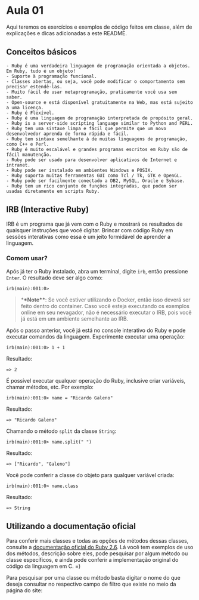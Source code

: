 # Aula 01

Aqui teremos os exercícios e exemplos de código feitos em classe, além de explicações e dicas adicionadas a este README.

## Conceitos básicos

    - Ruby é uma verdadeira linguagem de programação orientada a objetos. Em Ruby, tudo é um objeto!
    - Suporte à programação funcional.
    - Classes abertas, ou seja, você pode modificar o comportamento sem precisar estendê-las.
    - Muito fácil de usar metaprogramação, praticamente você usa sem saber.
    - Open-source e está disponível gratuitamente na Web, mas está sujeito a uma licença.
    - Ruby é Flexível.
    - Ruby é uma linguagem de programação interpretada de propósito geral.
    - Ruby is a server-side scripting language similar to Python and PERL.
    - Ruby tem uma sintaxe limpa e fácil que permite que um novo desenvolvedor aprenda de forma rápida e fácil.
    - Ruby tem sintaxe semelhante à de muitas linguagens de programação, como C++ e Perl.
    - Ruby é muito escalável e grandes programas escritos em Ruby são de fácil manutenção.
    - Ruby pode ser usado para desenvolver aplicativos de Internet e intranet.
    - Ruby pode ser instalado em ambientes Windows e POSIX.
    - Ruby suporta muitas ferramentas GUI como Tcl / Tk, GTK e OpenGL.
    - Ruby pode ser facilmente conectado a DB2, MySQL, Oracle e Sybase.
    - Ruby tem um rico conjunto de funções integradas, que podem ser usadas diretamente em scripts Ruby.

## IRB (Interactive Ruby)

IRB é um programa que já vem com o Ruby e mostrará os resultados de quaisquer instruções que você digitar. Brincar com código Ruby em sessões interativas como essa é um jeito formidável de aprender a linguagem.

### Comom usar?

Após já ter o Ruby instalado, abra um terminal, digite `irb`, então pressione `Enter`. O resultado deve ser algo como:

```shell
irb(main):001:0>
```

> \***\*Note\*\***: Se você estiver utilizando o Docker, então isso deverá ser feito dentro do container. Caso você esteja executando os exemplos online em seu nevagador, não é necessário executar o IRB, pois você já está em um ambiente semelhante ao IRB.

Após o passo anterior, você já está no console interativo do Ruby e pode executar comandos da linguagem. Experimente executar uma operação:

```shell
irb(main):001:0> 1 + 1
```

Resultado:

```shell
=> 2
```

É possível executar qualquer operação do Ruby, inclusive criar variáveis, chamar métodos, etc. Por exemplo:

```shell
irb(main):001:0> name = "Ricardo Galeno"
```

Resultado:

```shell
=> "Ricardo Galeno"
```

Chamando o método `split` da classe `String`:

```shell
irb(main):001:0> name.split(" ")
```

Resultado:

```shell
=> ["Ricardo", "Galeno"]
```

Você pode conferir a classe do objeto para qualquer variável criada:

```shell
irb(main):001:0> name.class
```

Resultado:

```shell
=> String
```

## Utilizando a documentação oficial

Para conferir mais classes e todas as opções de métodos dessas classes, consulte a [documentação oficial do Ruby 2.6](https://ruby-doc.org/core-2.6.1). Lá você tem exemplos de uso dos métodos, descrição sobre eles, pode pesquisar por algum método ou classe específicos, e ainda pode conferir a implementação original do código da linguagem em C. =)

Para pesquisar por uma classe ou método basta digitar o nome do que deseja consultar no respectivo campo de filtro que existe no meio da página do site:
